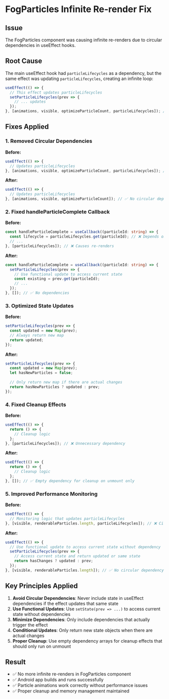 # FogParticles Infinite Re-render Fix

## Issue
The FogParticles component was causing infinite re-renders due to circular dependencies in useEffect hooks.

## Root Cause
The main useEffect hook had `particleLifecycles` as a dependency, but the same effect was updating `particleLifecycles`, creating an infinite loop:

```typescript
useEffect(() => {
  // This effect updates particleLifecycles
  setParticleLifecycles(prev => {
    // ... updates
  });
}, [animations, visible, optimizeParticleCount, particleLifecycles]); // ❌ Circular dependency
```

## Fixes Applied

### 1. Removed Circular Dependencies
**Before:**
```typescript
useEffect(() => {
  // Updates particleLifecycles
}, [animations, visible, optimizeParticleCount, particleLifecycles]); // ❌ Causes infinite loop
```

**After:**
```typescript
useEffect(() => {
  // Updates particleLifecycles
}, [animations, visible, optimizeParticleCount]); // ✅ No circular dependency
```

### 2. Fixed handleParticleComplete Callback
**Before:**
```typescript
const handleParticleComplete = useCallback((particleId: string) => {
  const lifecycle = particleLifecycles.get(particleId); // ❌ Depends on state
  // ...
}, [particleLifecycles]); // ❌ Causes re-renders
```

**After:**
```typescript
const handleParticleComplete = useCallback((particleId: string) => {
  setParticleLifecycles(prev => {
    // Use functional update to access current state
    const existing = prev.get(particleId);
    // ...
  });
}, []); // ✅ No dependencies
```

### 3. Optimized State Updates
**Before:**
```typescript
setParticleLifecycles(prev => {
  const updated = new Map(prev);
  // Always return new map
  return updated;
});
```

**After:**
```typescript
setParticleLifecycles(prev => {
  const updated = new Map(prev);
  let hasNewParticles = false;
  
  // Only return new map if there are actual changes
  return hasNewParticles ? updated : prev;
});
```

### 4. Fixed Cleanup Effects
**Before:**
```typescript
useEffect(() => {
  return () => {
    // Cleanup logic
  };
}, [particleLifecycles]); // ❌ Unnecessary dependency
```

**After:**
```typescript
useEffect(() => {
  return () => {
    // Cleanup logic
  };
}, []); // ✅ Empty dependency for cleanup on unmount only
```

### 5. Improved Performance Monitoring
**Before:**
```typescript
useEffect(() => {
  // Monitoring logic that updates particleLifecycles
}, [visible, renderableParticles.length, particleLifecycles]); // ❌ Circular
```

**After:**
```typescript
useEffect(() => {
  // Use functional update to access current state without dependency
  setParticleLifecycles(prev => {
    // Access current state and return updated or same state
    return hasChanges ? updated : prev;
  });
}, [visible, renderableParticles.length]); // ✅ No circular dependency
```

## Key Principles Applied

1. **Avoid Circular Dependencies**: Never include state in useEffect dependencies if the effect updates that same state
2. **Use Functional Updates**: Use `setState(prev => ...)` to access current state without dependencies
3. **Minimize Dependencies**: Only include dependencies that actually trigger the effect
4. **Conditional Updates**: Only return new state objects when there are actual changes
5. **Proper Cleanup**: Use empty dependency arrays for cleanup effects that should only run on unmount

## Result
- ✅ No more infinite re-renders in FogParticles component
- ✅ Android app builds and runs successfully
- ✅ Particle animations work correctly without performance issues
- ✅ Proper cleanup and memory management maintained